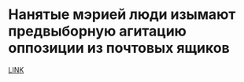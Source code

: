 # Нанятые мэрией люди изымают предвыборную агитацию оппозиции из почтовых ящиков



[LINK](https://varlamov.ru/2548565.html)